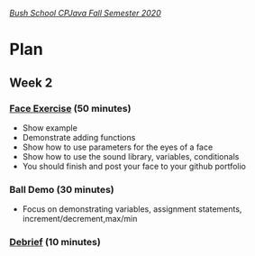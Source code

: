 [_Bush School CPJava Fall Semester 2020_](https://chandrunarayan.github.io/cpjava/)

# Plan
## Week 2

### [Face Exercise](exercises/face.md) (50 minutes)

* Show example
* Demonstrate adding functions
* Show how to use parameters for the eyes of a face
* Show how to use the sound library, variables, conditionals
* You should finish and post your face to your github portfolio

### Ball Demo (30 minutes)

* Focus on demonstrating variables, assignment statements, increment/decrement,max/min 


### [Debrief](readme.md#debrief) (10 minutes)